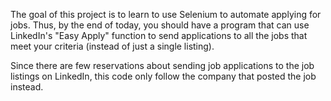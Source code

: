 The goal of this project is to learn to use Selenium to automate applying for jobs. 
Thus, by the end of today, you should have a program that can use LinkedIn's "Easy Apply" function to send applications to all the jobs that meet your criteria (instead of just a single listing).

Since there are few reservations about sending job applications to the job listings on LinkedIn, this code only follow the company that posted the job instead.

